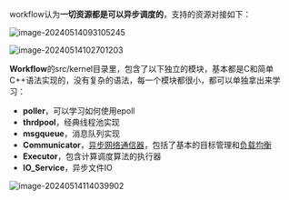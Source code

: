 workflow认为**一切资源都是可以异步调度的**，支持的资源对接如下：

![image-20240514093105245](https://cdn.jsdelivr.net/gh/ZhangYuQiao326/study_nodes_pictures/img/202405140931430.png)

![image-20240514102701203](https://cdn.jsdelivr.net/gh/ZhangYuQiao326/study_nodes_pictures/img/202405141027393.png)

**Workflow**的src/kernel目录里，包含了以下独立的模块，基本都是C和简单C++语法实现的，没有复杂的语法，每一个模块都很小，都可以单独拿出来学习：

- **poller**，可以学习如何使用epoll
- **thrdpool**，经典线程池实现
- **msgqueue**，消息队列实现
- **Communicator**，[异步网络通信器](https://www.zhihu.com/search?q=异步网络通信器&search_source=Entity&hybrid_search_source=Entity&hybrid_search_extra={"sourceType"%3A"answer"%2C"sourceId"%3A3151447745})，包括了基本的目标管理和[负载均衡](https://www.zhihu.com/search?q=负载均衡&search_source=Entity&hybrid_search_source=Entity&hybrid_search_extra={"sourceType"%3A"answer"%2C"sourceId"%3A3151447745})
- **Executor**，包含计算调度算法的执行器
- **IO_Service**，异步文件IO

![image-20240514114039902](https://cdn.jsdelivr.net/gh/ZhangYuQiao326/study_nodes_pictures/img/202405141140982.png)